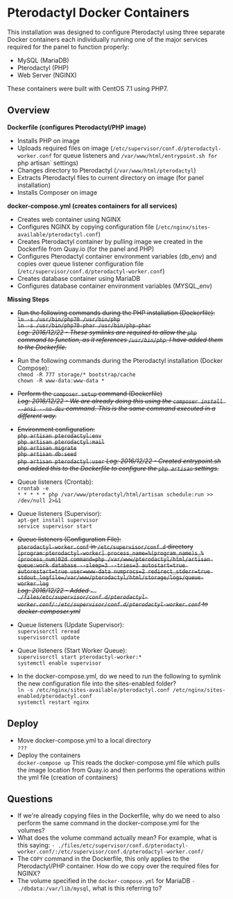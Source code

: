 # Pterodactyl Docker Containers
This installation was designed to configure Pterodactyl using three separate Docker containers each individually running one of the major services required for the panel to function properly:

- MySQL (MariaDB)  
- Pterodactyl (PHP)  
- Web Server (NGINX)

These containers were built with CentOS 7.1 using PHP7.

## Overview

**Dockerfile (configures Pterodactyl/PHP image)**
- Installs PHP on image
- Uploads required files on image (`/etc/supervisor/conf.d/pterodactyl-worker.conf` for queue listeners and `/var/www/html/entrypoint.sh for `php artisan` settings)
- Changes directory to Pterodactyl (`/var/www/html/pterodactyl`)
- Extracts Pterodactyl files to current directory on image (for panel installation)
- Installs Composer on image

**docker-compose.yml (creates containers for all services)**
- Creates web container using NGINX
- Configures NGINX by copying configuration file (`/etc/nginx/sites-available/pterodactyl.conf`)
- Creates Pterodactyl container by pulling image we created in the Dockerfile from Quay.io (for the panel and PHP)
- Configures Pterodactyl container environment variables (db_env) and copies over queue listener configuration file (`/etc/supervisor/conf.d/pterodactyl-worker.conf`)
- Creates database container using MariaDB
- Configures database container environment variables (MYSQL_env)

**Missing Steps**

- ~~Run the following commands during the PHP installation (Dockerfile):~~  
~~`ln -s /usr/bin/php70 /usr/bin/php`  
`ln -s /usr/bin/php70-phar /usr/bin/php-phar`  
*Log: 2016/12/22 - These symlinks are required to allow the `php` command to function, as it references `/usr/bin/php`. I have added them to the Dockerfile.*~~  
- Run the following commands during the Pterodactyl installation (Docker Compose):  
`chmod -R 777 storage/* bootstrap/cache`  
`chown -R www-data:www-data *`  
- ~~Perform the `composer setup` command (Dockerfile)  
*Log: 2016/12/22 - We are already doing this using the `composer install --ansi --no-dev` command. This is the same command executed in a different way.*~~
- ~~Environment configuration:  
`php artisan pterodactyl:env`  
`php artisan pterodactyl:mail`  
`php artisan migrate`  
`php artisan db:seed`  
`php artisan pterodactyl:user`
*Log: 2016/12/22 - Created entrypoint.sh and added this to the Dockerfile to configure the `php artisan` settings.*~~  
- Queue listeners (Crontab):  
`crontab -e`  
`* * * * * php /var/www/pterodactyl/html/artisan schedule:run >> /dev/null 2>&1`  
- Queue listeners (Supervisor):  
`apt-get install supervisor`  
`service supervisor start`  
- ~~Queue listeners (Configuration File):  
`pterodactyl-worker.conf` in `/etc/supervisor/conf.d` directory  
`[program:pterodactyl-worker]
process_name=%(program_name)s_%(process_num)02d
command=php /var/www/pterodactyl/html/artisan queue:work database --sleep=3 --tries=3
autostart=true
autorestart=true
user=www-data
numprocs=2
redirect_stderr=true
stdout_logfile=/var/www/pterodactyl/html/storage/logs/queue-worker.log`~~  
~~*Log: 2016/12/22 - Added `- ./files/etc/supervisor/conf.d/pterodactyl-worker.conf/:/etc/supervisor/conf.d/pterodactyl-worker.conf` to docker-composer.yml*~~  

- Queue listeners (Update Supervisor):  
`supervisorctl reread`  
`supervisorctl update`  
- Queue listeners (Start Worker Queue):  
`supervisorctl start pterodactyl-worker:*`  
`systemctl enable supervisor`  
- In the docker-compose.yml, do we need to run the following to symlink the new configuration file into the sites-enabled folder?  
`ln -s /etc/nginx/sites-available/pterodactyl.conf /etc/nginx/sites-enabled/pterodactyl.conf`  
`systemctl restart nginx`

## Deploy

- Move docker-compose.yml to a local directory  
`???`  
- Deploy the containers  
`docker-compose up` This reads the docker-compose.yml file which pulls the image location from Quay.io and then performs the operations within the yml file (creation of containers)

## Questions

- If we're already copying files in the Dockerfile, why do we need to also perform the same command in the docker-compose.yml for the volumes?
- What does the volume command actually mean? For example, what is this saying: `- ./files/etc/supervisor/conf.d/pterodactyl-worker.conf/:/etc/supervisor/conf.d/pterodactyl-worker.conf/`
- The `COPY` command in the Dockerfile, this only applies to the Pterodactyl/PHP container. How do we copy over the required files for NGINX?
- The volume specified in the `docker-compose.yml` for MariaDB `- ./dbdata:/var/lib/mysql`, what is this referring to?
